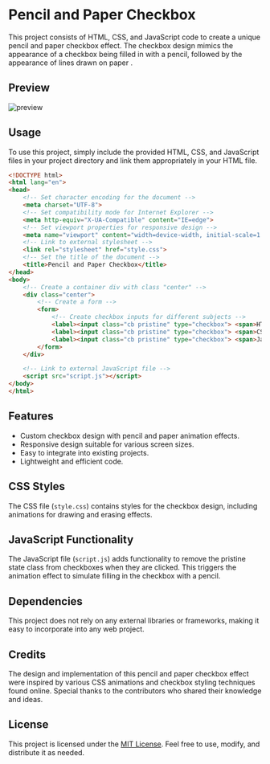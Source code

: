 # Pencil and Paper Checkbox

This project consists of HTML, CSS, and JavaScript code to create a unique pencil and paper checkbox effect. The checkbox design mimics the appearance of a checkbox being filled in with a pencil, followed by the appearance of lines drawn on paper .

## Preview
![preview](https://github.com/withaarzoo/Animated-Pencil-Paper-Checkbox/assets/59678435/40ea6f7e-f248-49c2-915b-d2deb549fd61)

## Usage

To use this project, simply include the provided HTML, CSS, and JavaScript files in your project directory and link them appropriately in your HTML file.

```html
<!DOCTYPE html>
<html lang="en">
<head>
    <!-- Set character encoding for the document -->
    <meta charset="UTF-8">
    <!-- Set compatibility mode for Internet Explorer -->
    <meta http-equiv="X-UA-Compatible" content="IE=edge">
    <!-- Set viewport properties for responsive design -->
    <meta name="viewport" content="width=device-width, initial-scale=1.0">
    <!-- Link to external stylesheet -->
    <link rel="stylesheet" href="style.css">
    <!-- Set the title of the document -->
    <title>Pencil and Paper Checkbox</title>
</head>
<body>
    <!-- Create a container div with class "center" -->
    <div class="center">
        <!-- Create a form -->
        <form>
            <!-- Create checkbox inputs for different subjects -->
            <label><input class="cb pristine" type="checkbox"> <span>HTML</span></label>
            <label><input class="cb pristine" type="checkbox"> <span>CSS</span></label>
            <label><input class="cb pristine" type="checkbox"> <span>JavaScript</span></label>
        </form>
    </div>

    <!-- Link to external JavaScript file -->
    <script src="script.js"></script>
</body>
</html>

```

## Features

- Custom checkbox design with pencil and paper animation effects.
- Responsive design suitable for various screen sizes.
- Easy to integrate into existing projects.
- Lightweight and efficient code.

## CSS Styles

The CSS file (`style.css`) contains styles for the checkbox design, including animations for drawing and erasing effects.

## JavaScript Functionality

The JavaScript file (`script.js`) adds functionality to remove the pristine state class from checkboxes when they are clicked. This triggers the animation effect to simulate filling in the checkbox with a pencil.

## Dependencies

This project does not rely on any external libraries or frameworks, making it easy to incorporate into any web project.

## Credits

The design and implementation of this pencil and paper checkbox effect were inspired by various CSS animations and checkbox styling techniques found online. Special thanks to the contributors who shared their knowledge and ideas.

## License

This project is licensed under the [MIT License](LICENSE). Feel free to use, modify, and distribute it as needed.
